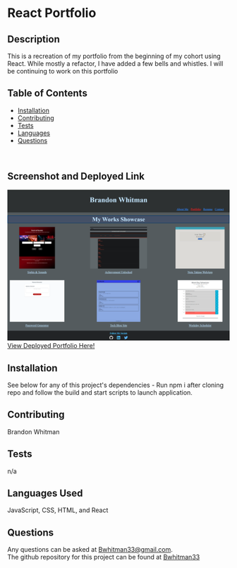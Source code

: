 # React Portfolio
  
  ## Description
  This is a recreation of my portfolio from the beginning of my cohort using React. While mostly a refactor, I have added a few bells and whistles. I will be continuing to work on this portfolio
  <br>

  ## Table of Contents
  - [Installation](#installation)
  - [Contributing](#contributing)
  - [Tests](#tests)
  - [Languages](#languages)
  - [Questions](#questions)
  <br>

  ## Screenshot and Deployed Link
  <img src="src/assets/pictures/screenshot.jpg">
  <br>
  <a href="https://bwhitman33.github.io/portfolio"> View Deployed Portfolio Here!</a>
  <br>
  
  ## Installation
  See below for any of this project's dependencies - 
  Run npm i after cloning repo and follow the  build and start scripts to launch application.
  <br>

  ## Contributing
  Brandon Whitman
  <br>

  ## Tests
  n/a
  <br>

  ## Languages Used
  JavaScript, CSS, HTML, and React
  <br>

  ## Questions
  Any questions can be asked at Bwhitman33@gmail.com. 
  <br> 
  The github repository for this project can be found at [Bwhitman33](https://github.com/Bwhitman33/React-Portfolio)
